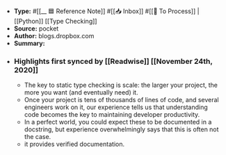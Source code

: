 - **Type:** #[[__ 🟦  Reference Note]] #[[📥 Inbox]] #[[📝 To Process]] | [[Python]] [[Type Checking]]
- **Source:**  pocket
- **Author:** blogs.dropbox.com
- **Summary:**
- ### Highlights first synced by [[Readwise]] [[November 24th, 2020]]
    - The key to static type checking is scale: the larger your project, the more you want (and eventually need) it. 
    - Once your project is tens of thousands of lines of code, and several engineers work on it, our experience tells us that understanding code becomes the key to maintaining developer productivity. 
    - In a perfect world, you could expect these to be documented in a docstring, but experience overwhelmingly says that this is often not the case. 
    - it provides verified documentation. 

